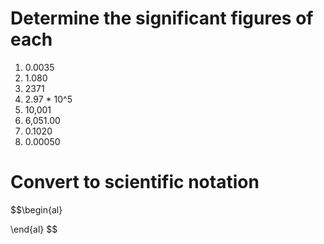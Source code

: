 # Determine the significant figures of each
1. 0.0035
2. 1.080
3. 2371
4. 2.97 * 10^5
5. 10,001
6. 6,051.00
7. 0.1020
8. 0.00050
# Convert to scientific notation
$$\begin{al}

\end{al}
$$
